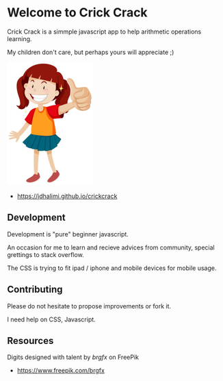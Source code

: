 # Welcome to Crick Crack

Crick Crack is a simmple javascript app to help arithmetic operations learning.

My children don't care, but perhaps yours will appreciate ;)

[<img src="img/children/bravo.png">](https://jdhalimi.github.io/crickcrack)

- https://jdhalimi.github.io/crickcrack


## Development

Development is "pure" beginner javascript. 

An occasion for me to learn and recieve advices from community, special grettings to stack overflow. 

The CSS is trying to fit ipad / iphone and mobile devices for mobile usage.


## Contributing

Please do not hesitate to propose improvements or fork it.

I need help on CSS, Javascript.


## Resources

Digits designed with talent by *brgfx* on FreePik

- https://www.freepik.com/brgfx


